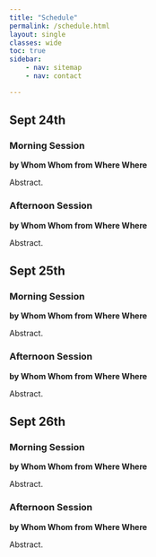 ```yaml
---
title: "Schedule"
permalink: /schedule.html
layout: single
classes: wide
toc: true
sidebar:
    - nav: sitemap
    - nav: contact

---
```


## Sept 24th

### Morning Session

  __by Whom Whom from Where Where__

Abstract.

### Afternoon Session

__by Whom Whom from Where Where__

Abstract.

## Sept 25th

### Morning Session

__by Whom Whom from Where Where__

Abstract.

### Afternoon Session

__by Whom Whom from Where Where__

Abstract.

## Sept 26th

### Morning Session

__by Whom Whom from Where Where__

Abstract.

### Afternoon Session

__by Whom Whom from Where Where__

Abstract.